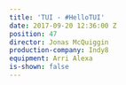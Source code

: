 ```yaml
---
title: 'TUI - #HelloTUI'
date: 2017-09-20 12:36:00 Z
position: 47
director: Jonas McQuiggin
production-company: Indy8
equipment: Arri Alexa
is-shown: false
---
```


